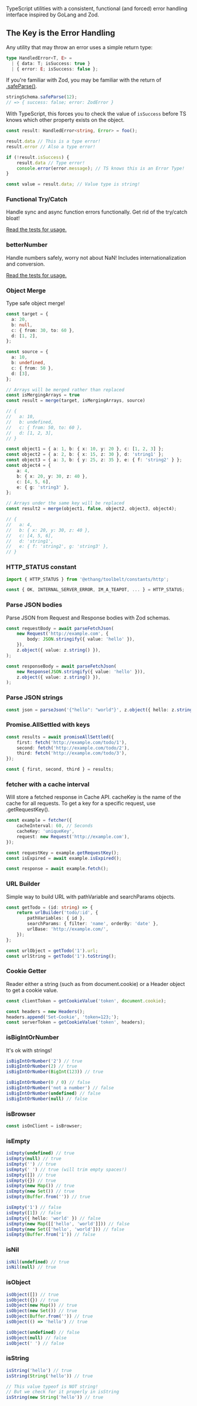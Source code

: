 TypeScript utilities with a consistent, functional (and forced) error handling interface 
inspired by GoLang and Zod.

## The Key is the Error Handling

Any utility that may throw an error uses a simple return type:

```ts
type HandledError<T, E> =
  | { data: T; isSuccess: true }
  | { error: E; isSuccess: false };
```

If you're familiar with Zod, you may be familiar with the return of [.safeParse()](https://zod.dev/?id=safeparse).

```ts
stringSchema.safeParse(12);
// => { success: false; error: ZodError }
```
With TypeScript, this forces you to check the value of `isSuccess` before TS knows which other property exists on the object.

```ts
const result: HandledError<string, Error> = foo();

result.data // This is a type error!
result.error // Also a type error!

if (!result.isSuccess) {
    result.data // Type error!
    console.error(error.message); // TS knows this is an Error Type!
}

const value = result.data; // Value type is string!
```

### Functional Try/Catch

Handle sync and async function errors functionally. Get rid of the try/catch bloat!

[Read the tests for usage.](./tests/functional/try-catch.test.ts)

### betterNumber

Handle numbers safely, worry not about NaN! Includes internationalization and conversion.

[Read the tests for usage.](./tests/number/number.test.ts)

### Object Merge

Type safe object merge!

```ts
const target = {
  a: 20,
  b: null,
  c: { from: 30, to: 60 },
  d: [1, 2],
};

const source = {
  a: 10,
  b: undefined,
  c: { from: 50 },
  d: [3],
};

// Arrays will be merged rather than replaced
const isMergingArrays = true
const result = merge(target, isMergingArrays, source)

// {
//   a: 10,
//   b: undefined,
//   c: { from: 50, to: 60 },
//   d: [1, 2, 3],
// }

const object1 = { a: 1, b: { x: 10, y: 20 }, c: [1, 2, 3] };
const object2 = { a: 2, b: { x: 15, z: 30 }, d: 'string1' };
const object3 = { a: 3, b: { y: 25, z: 35 }, e: { f: 'string2' } };
const object4 = {
    a: 4,
    b: { x: 20, y: 30, z: 40 },
    c: [4, 5, 6],
    e: { g: 'string3' },
};

// Arrays under the same key will be replaced
const result2 = merge(object1, false, object2, object3, object4);

// {
//   a: 4,
//   b: { x: 20, y: 30, z: 40 },
//   c: [4, 5, 6],
//   d: 'string1',
//   e: { f: 'string2', g: 'string3' },
// }
```

### HTTP_STATUS constant

```ts
import { HTTP_STATUS } from '@ethang/toolbelt/constants/http';

const { OK, INTERNAL_SERVER_ERROR, IM_A_TEAPOT, ... } = HTTP_STATUS;
```

### Parse JSON bodies

Parse JSON from Request and Response bodies with Zod schemas.

```ts
const requestBody = await parseFetchJson(
    new Request('http://example.com', {
        body: JSON.stringify({ value: 'hello' }),
    }),
    z.object({ value: z.string() }),
);

const responseBody = await parseFetchJson(
    new Response(JSON.stringify({ value: 'hello' })),
    z.object({ value: z.string() }),
);
```

### Parse JSON strings

```ts
const json = parseJson('{"hello": "world"}', z.object({ hello: z.string() }));
```

### Promise.AllSettled with keys

```ts
const results = await promiseAllSettled({
    first: fetch('http://example.com/todo/1'),
    second: fetch('http://example.com/todo/2'),
    third: fetch('http://example.com/todo/3'),
});

const { first, second, third } = results;
```

### fetcher with a cache interval

Will store a fetched response in Cache API. 
cacheKey is the name of the cache for all requests.
To get a key for a specific request, use .getRequestKey().

```ts
const example = fetcher({
    cacheInterval: 60, // Seconds
    cacheKey: 'uniqueKey',
    request: new Request('http://example.com'),
});

const requestKey = example.getRequestKey(); 
const isExpired = await example.isExpired();

const response = await example.fetch();
```

### URL Builder

Simple way to build URL with pathVariable and searchParams objects.

```ts
const getTodo = (id: string) => {
    return urlBuilder('todo/:id', {
        pathVariables: { id },
        searchParams: { filter: 'name', orderBy: 'date' },
        urlBase: 'http://example.com/',
    });
};

const urlObject = getTodo('1').url;
const urlString = getTodo('1').toString();
```

### Cookie Getter

Reader either a string (such as from document.cookie) or a Header object to get a cookie value.

```ts
const clientToken = getCookieValue('token', document.cookie);

const headers = new Headers();
headers.append('Set-Cookie', 'token=123;');
const serverToken = getCookieValue('token', headers);
```

### isBigIntOrNumber

It's ok with strings!

```ts
isBigIntOrNumber('2') // true
isBigIntOrNumber(2) // true
isBigIntOrNumber(BigInt(123)) // true

isBigIntOrNumber(0 / 0) // false
isBigIntOrNumber('not a number') // false
isBigIntOrNumber(undefined) // false
isBigIntOrNumber(null) // false
```

### isBrowser

```ts
const isOnClient = isBrowser;
```

### isEmpty

```ts
isEmpty(undefined) // true
isEmpty(null) // true
isEmpty('') // true
isEmpty(' ') // true (will trim empty spaces!)
isEmpty([]) // true
isEmpty({}) // true
isEmpty(new Map()) // true
isEmpty(new Set()) // true
isEmpty(Buffer.from('')) // true

isEmpty('1') // false
isEmpty([1]) // false
isEmpty({ hello: 'world' }) // false
isEmpty(new Map([['hello', 'world']])) // false
isEmpty(new Set(['hello', 'world'])) // false
isEmpty(Buffer.from('1')) // false
```

### isNil

```ts
isNil(undefined) // true
isNil(null) // true
```

### isObject

```ts
isObject([]) // true
isObject({}) // true
isObject(new Map()) // true
isObject(new Set()) // true
isObject(Buffer.from('')) // true
isObject(() => 'hello') // true

isObject(undefined) // false
isObject(null) // false
isObject(' ') // false
```

### isString

```ts
isString('hello') // true
isString(String('hello')) // true

// This value typeof is NOT string! 
// But we check for it properly in isString
isString(new String('hello')) // true
```

